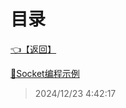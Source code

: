 # 目录  


[👈【返回】](/--Catalog--/dotnet/CSharp笔记/--Catalog--CSharp笔记)  


[📜Socket编程示例](/dotnet/CSharp笔记/网络编程/Socket编程示例)  







> 2024/12/23 4:42:17

